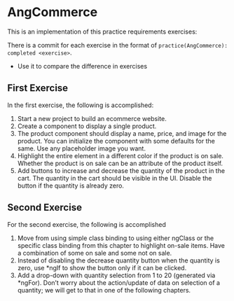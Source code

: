 # AngCommerce

This is an implementation of this practice requirements exercises:

There is a commit for each exercise in the format of `practice(AngCommerce): completed <exercise>`.

- Use it to compare the difference in exercises

## First Exercise

In the first exercise, the following is accomplished:

1. Start a new project to build an ecommerce website.
2. Create a component to display a single product.
3. The product component should display a name, price, and image for the product.
   You can initialize the component with some defaults for the same. Use any placeholder
   image you want.
4. Highlight the entire element in a different color if the product is on sale. Whether
   the product is on sale can be an attribute of the product itself.
5. Add buttons to increase and decrease the quantity of the product in the cart. The
   quantity in the cart should be visible in the UI. Disable the button if the quantity
   is already zero.

## Second Exercise

For the second exercise, the following is accomplished

1. Move from using simple class binding to using either ngClass or the specific
   class binding from this chapter to highlight on-sale items. Have a combination of
   some on sale and some not on sale.
2. Instead of disabling the decrease quantity button when the quantity is zero, use
   \*ngIf to show the button only if it can be clicked.
3. Add a drop-down with quantity selection from 1 to 20 (generated via \*ngFor).
   Don’t worry about the action/update of data on selection of a quantity; we will
   get to that in one of the following chapters.
